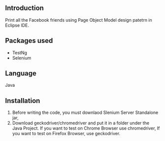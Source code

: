 ## Introduction
Print all the Facebook friends using Page Object Model design patetrn in Eclipse IDE.

## Packages used
- TestNg
- Selenium

## Language 
Java

## Installation
1. Before writing the code, you must downlaod Slenium Server Standalone jar,
2. Download geckodriver/chromedriver and put it in a folder under the Java Project. If you want to test on Chrome Browser  use chromedriver, If you want to test on Firefox Browser, use geckodriver.






